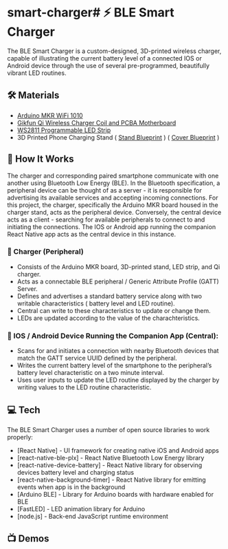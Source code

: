 # smart-charger# ⚡ BLE Smart Charger

The BLE Smart Charger is a custom-designed, 3D-printed wireless charger, capable of illustrating the current battery level of a connected IOS or Android device through the use of several pre-programmed, beautifully vibrant LED routines.

## 🛠️ Materials

- [Arduino MKR WiFi 1010](https://store-usa.arduino.cc/products/arduino-mkr-wifi-1010)
- [Gikfun Qi Wireless Charger Coil and PCBA Motherboard](https://www.amazon.com/Gikfun-Wireless-Charger-Circuit-Charging/dp/B073W7P5T8/ref=sr_1_9?dchild=1&keywords=qi+wireless+charger+coil&qid=1631580272&s=electronics&sr=1-9)
- [WS2811 Programmable LED Strip](https://www.amazon.com/ALITOVE-Individual-Addressable-Programmable-Non-Waterproof/dp/B01MG49QKD/ref=sr_1_7?dchild=1&keywords=RGB+LED+WS2811+Strip&qid=1631580480&sr=8-7)
- 3D Printed Phone Charging Stand ( [Stand Blueprint]() ) ( [Cover Blueprint]() )

## 🤔 How It Works

The charger and corresponding paired smartphone communicate with one another using Bluetooth Low Energy (BLE). In the Bluetooth specification, a peripheral device can be thought of as a server - it is responsible for advertising its available services and accepting incoming connections. For this project, the charger, specifically the Arduino MKR board housed in the charger stand, acts as the peripheral device. Conversely, the central device acts as a client - searching for available peripherals to connect to and initiating the connections.  The IOS or Android app running the companion React Native app acts as the central device in this instance.
 
### 🔋 Charger (Peripheral)
- Consists of the Arduino MKR board, 3D-printed stand, LED strip, and Qi charger.
- Acts as a connectable BLE peripheral / Generic Attribute Profile (GATT) Server.
- Defines and advertises a standard battery service along with two writable characteristics ( battery level and LED routine).
- Central can write to these characteristics to update or change them.
- LEDs are updated according to the value of the charachteristics.  

### 📱 IOS / Android  Device Running the Companion App (Central): 
- Scans for and initiates a connection with nearby Bluetooth devices that  match the GATT service UUID defined by the peripheral. 
- Writes the current battery level of the smartphone to the peripheral’s battery level characteristic on a two minute interval.
- Uses user inputs to update the LED routine displayed by the charger by writing values to the LED routine characteristic. 

## 💻 Tech

The BLE Smart Charger uses a number of open source libraries to work properly:

- [React Native] - UI framework for creating native iOS and Android apps
- [react-native-ble-plx] - React Native Bluetooth Low Energy library
- [react-native-device-battery] - React Native library for observing devices battery level and charging status
- [react-native-background-timer] - React Native library for emitting events when app is in the background
- [Arduino BLE] - Library for Arduino boards with hardware enabled for BLE
- [FastLED] - LED animation library for Arduino
- [node.js] - Back-end JavaScript runtime environment 


## 📺  Demos

